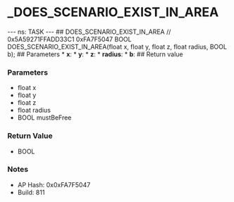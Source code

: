 # _DOES_SCENARIO_EXIST_IN_AREA

--- ns: TASK --- ## DOES_SCENARIO_EXIST_IN_AREA  // 0x5A59271FFADD33C1 0xFA7F5047 BOOL DOES_SCENARIO_EXIST_IN_AREA(float x, float y, float z, float radius, BOOL b);   ## Parameters * **x**: * **y**: * **z**: * **radius**: * **b**:  ## Return value

### Parameters
* float x
* float y
* float z
* float radius
* BOOL mustBeFree

### Return Value
* BOOL

### Notes
* AP Hash: 0x0xFA7F5047
* Build: 811

